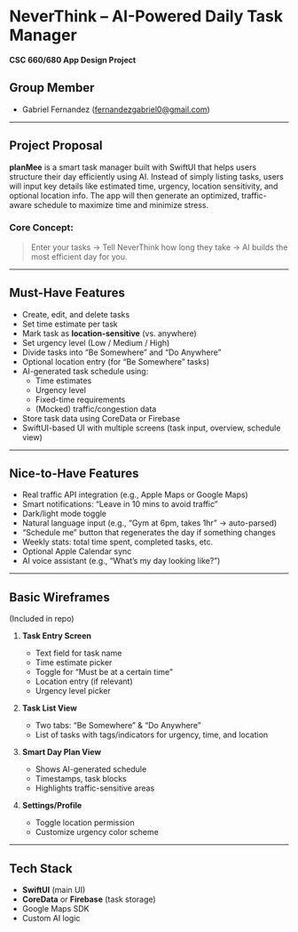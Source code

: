 # NeverThink – AI-Powered Daily Task Manager
**CSC 660/680 App Design Project**

## Group Member
- Gabriel Fernandez (fernandezgabriel0@gmail.com)

---

## Project Proposal

**planMee** is a smart task manager built with SwiftUI that helps users structure their day efficiently using AI. Instead of simply listing tasks, users will input key details like estimated time, urgency, location sensitivity, and optional location info. The app will then generate an optimized, traffic-aware schedule to maximize time and minimize stress.

### Core Concept:
> Enter your tasks → Tell NeverThink how long they take → AI builds the most efficient day for you.

---

## Must-Have Features
- Create, edit, and delete tasks
- Set time estimate per task
- Mark task as **location-sensitive** (vs. anywhere)
- Set urgency level (Low / Medium / High)
- Divide tasks into “Be Somewhere” and “Do Anywhere”
- Optional location entry (for “Be Somewhere” tasks)
- AI-generated task schedule using:
  - Time estimates
  - Urgency level
  - Fixed-time requirements
  - (Mocked) traffic/congestion data
- Store task data using CoreData or Firebase
- SwiftUI-based UI with multiple screens (task input, overview, schedule view)

---

## Nice-to-Have Features
- Real traffic API integration (e.g., Apple Maps or Google Maps)
- Smart notifications: “Leave in 10 mins to avoid traffic”
- Dark/light mode toggle
- Natural language input (e.g., “Gym at 6pm, takes 1hr” → auto-parsed)
- “Schedule me” button that regenerates the day if something changes
- Weekly stats: total time spent, completed tasks, etc.
- Optional Apple Calendar sync
- AI voice assistant (e.g., “What’s my day looking like?”)

---

## Basic Wireframes
(Included in repo)

1. **Task Entry Screen**
   - Text field for task name
   - Time estimate picker
   - Toggle for “Must be at a certain time”
   - Location entry (if relevant)
   - Urgency level picker

2. **Task List View**
   - Two tabs: “Be Somewhere” & “Do Anywhere”
   - List of tasks with tags/indicators for urgency, time, and location

3. **Smart Day Plan View**
   - Shows AI-generated schedule
   - Timestamps, task blocks
   - Highlights traffic-sensitive areas

4. **Settings/Profile**
   - Toggle location permission
   - Customize urgency color scheme

---

## Tech Stack
- **SwiftUI** (main UI)
- **CoreData** or **Firebase** (task storage)
- Google Maps SDK
- Custom AI logic
